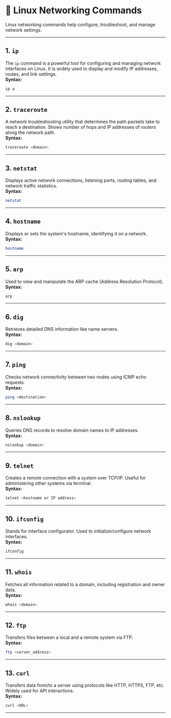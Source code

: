 
# 📡 Linux Networking Commands

Linux networking commands help configure, troubleshoot, and manage network settings.

---

## 1. `ip`
The `ip` command is a powerful tool for configuring and managing network interfaces on Linux. It is widely used to display and modify IP addresses, routes, and link settings.  
**Syntax:**  
```bash
ip a
```

---

## 2. `traceroute`
A network troubleshooting utility that determines the path packets take to reach a destination. Shows number of hops and IP addresses of routers along the network path.  
**Syntax:**  
```bash
traceroute <domain>
```

---

## 3. `netstat`
Displays active network connections, listening ports, routing tables, and network traffic statistics.  
**Syntax:**  
```bash
netstat
```

---

## 4. `hostname`
Displays or sets the system's hostname, identifying it on a network.  
**Syntax:**  
```bash
hostname
```

---

## 5. `arp`
Used to view and manipulate the ARP cache (Address Resolution Protocol).  
**Syntax:**  
```bash
arp
```

---

## 6. `dig`
Retrieves detailed DNS information like name servers.  
**Syntax:**  
```bash
dig <domain>
```

---

## 7. `ping`
Checks network connectivity between two nodes using ICMP echo requests.  
**Syntax:**  
```bash
ping <destination>
```

---

## 8. `nslookup`
Queries DNS records to resolve domain names to IP addresses.  
**Syntax:**  
```bash
nslookup <domain>
```

---

## 9. `telnet`
Creates a remote connection with a system over TCP/IP. Useful for administering other systems via terminal.  
**Syntax:**  
```bash
telnet <hostname or IP address>
```

---

## 10. `ifconfig`
Stands for interface configurator. Used to initialize/configure network interfaces.  
**Syntax:**  
```bash
ifconfig
```

---

## 11. `whois`
Fetches all information related to a domain, including registration and owner data.  
**Syntax:**  
```bash
whois <domain>
```

---

## 12. `ftp`
Transfers files between a local and a remote system via FTP.  
**Syntax:**  
```bash
ftp <server_address>
```

---

## 13. `curl`
Transfers data from/to a server using protocols like HTTP, HTTPS, FTP, etc. Widely used for API interactions.  
**Syntax:**  
```bash
curl <URL>
```

---
